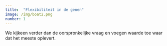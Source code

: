 ```yaml
---
title:  "Flexibiliteit in de genen"
image: /img/boat2.png
number: 1
---
```

We kijkeen verder dan de oorspronkelijke vraag en voegen waarde toe waar dat het meeste oplevert.
